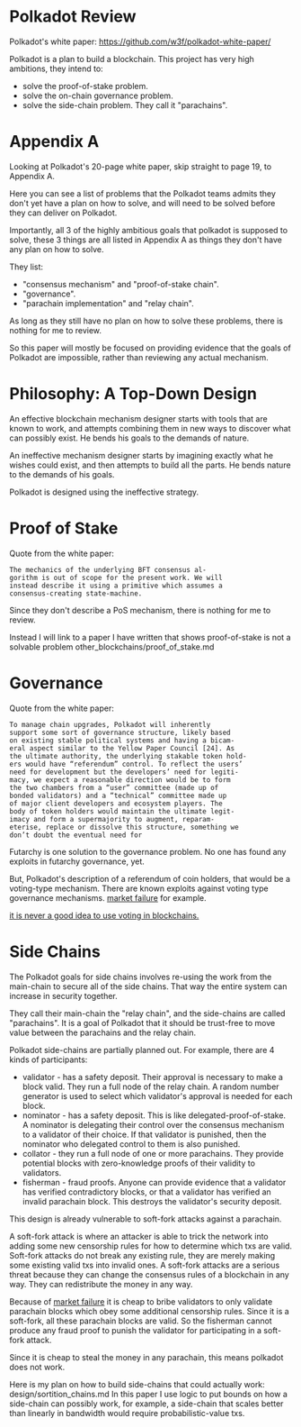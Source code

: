 Polkadot Review
==========

Polkadot's white paper: https://github.com/w3f/polkadot-white-paper/

Polkadot is a plan to build a blockchain.
This project has very high ambitions, they intend to:

* solve the proof-of-stake problem.
* solve the on-chain governance problem.
* solve the side-chain problem. They call it "parachains".

Appendix A
=========

Looking at Polkadot's 20-page white paper, skip straight to page 19, to Appendix A.

Here you can see a list of problems that the Polkadot teams admits they don't yet have a plan on how to solve, and will need to be solved before they can deliver on Polkadot.

Importantly, all 3 of the highly ambitious goals that polkadot is supposed to solve, these 3 things are all listed in Appendix A as things they don't have any plan on how to solve.

They list:

* "consensus mechanism" and "proof-of-stake chain".
* "governance".
* "parachain implementation" and "relay chain".

As long as they still have no plan on how to solve these problems, there is nothing for me to review.

So this paper will mostly be focused on providing evidence that the goals of Polkadot are impossible, rather than reviewing any actual mechanism.

Philosophy: A Top-Down Design
==========

An effective blockchain mechanism designer starts with tools that are known to work, and attempts combining them in new ways to discover what can possibly exist. He bends his goals to the demands of nature.

An ineffective mechanism designer starts by imagining exactly what he wishes could exist, and then attempts to build all the parts. He bends nature to the demands of his goals.

Polkadot is designed using the ineffective strategy.

Proof of Stake
==========

Quote from the white paper:

```
The mechanics of the underlying BFT consensus al-
gorithm is out of scope for the present work. We will
instead describe it using a primitive which assumes a
consensus-creating state-machine.
```

Since they don't describe a PoS mechanism, there is nothing for me to review.

Instead I will link to a paper I have written that shows proof-of-stake is not a solvable problem other_blockchains/proof_of_stake.md


Governance
=========

Quote from the white paper:

```
To manage chain upgrades, Polkadot will inherently
support some sort of governance structure, likely based
on existing stable political systems and having a bicam-
eral aspect similar to the Yellow Paper Council [24]. As
the ultimate authority, the underlying stakable token hold-
ers would have “referendum” control. To reflect the users’
need for development but the developers’ need for legiti-
macy, we expect a reasonable direction would be to form
the two chambers from a “user” committee (made up of
bonded validators) and a “technical” committee made up
of major client developers and ecosystem players. The
body of token holders would maintain the ultimate legit-
imacy and form a supermajority to augment, reparam-
eterise, replace or dissolve this structure, something we
don’t doubt the eventual need for
```

Futarchy is one solution to the governance problem.
No one has found any exploits in futarchy governance, yet.

But, Polkadot's description of a referendum of coin holders, that would be a voting-type mechanism.
There are known exploits against voting type governance mechanisms. [market failure](basics/market_failure.md) for example.

[it is never a good idea to use voting in blockchains.](design/voting_in_blockchains.md)

Side Chains
========

The Polkadot goals for side chains involves re-using the work from the main-chain to secure all of the side chains. That way the entire system can increase in security together.

They call their main-chain the "relay chain", and the side-chains are called "parachains".
It is a goal of Polkadot that it should be trust-free to move value between the parachains and the relay chain.

Polkadot side-chains are partially planned out. For example, there are 4 kinds of participants:

* validator - has a safety deposit. Their approval is necessary to make a block valid. They run a full node of the relay chain. A random number generator is used to select which validator's approval is needed for each block.
* nominator - has a safety deposit. This is like delegated-proof-of-stake. A nominator is delegating their control over the consensus mechanism to a validator of their choice. If that validator is punished, then the nominator who delegated control to them is also punished.
* collator - they run a full node of one or more parachains. They provide potential blocks with zero-knowledge proofs of their validity to validators.
* fisherman - fraud proofs. Anyone can provide evidence that a validator has verified contradictory blocks, or that a validator has verified an invalid parachain block. This destroys the validator's security deposit.


This design is already vulnerable to soft-fork attacks against a parachain.

A soft-fork attack is where an attacker is able to trick the network into adding some new censorship rules for how to determine which txs are valid. Soft-fork attacks do not break any existing rule, they are merely making some existing valid txs into invalid ones. A soft-fork attacks are a serious threat because they can change the consensus rules of a blockchain in any way. They can redistribute the money in any way.

Because of [market failure](basics/market_failure.md) it is cheap to bribe validators to only validate parachain blocks which obey some additional censorship rules. Since it is a soft-fork, all these parachain blocks are valid. So the fisherman cannot produce any fraud proof to punish the validator for participating in a soft-fork attack.

Since it is cheap to steal the money in any parachain, this means polkadot does not work.


Here is my plan on how to build side-chains that could actually work: design/sortition_chains.md
In this paper I use logic to put bounds on how a side-chain can possibly work, for example, a side-chain that scales better than linearly in bandwidth would require probabilistic-value txs.

